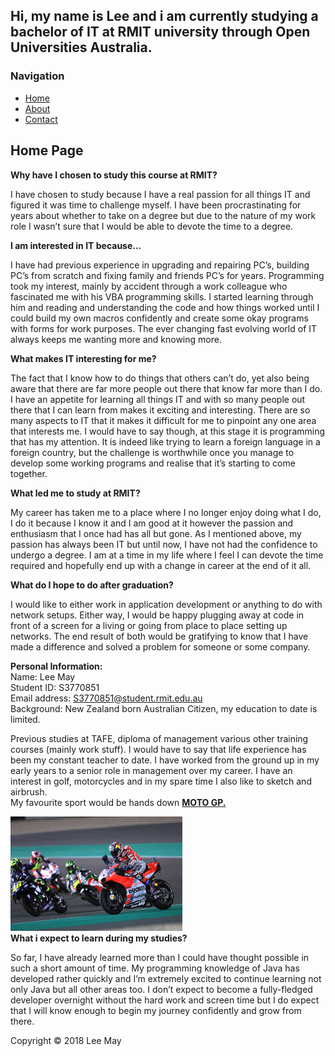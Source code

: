<html>
 <head> 
    <title>Welcome to my Website!</title> 
 <link rel = "stylesheet" type = "text/css" href = "style.css"/>
 </head>
 <body>
 <div id="container">
 <div id="header">
<h2>Hi, my name is Lee and i am currently studying a bachelor of IT at RMIT university through
  Open Universities Australia.</h2>
 </div>
 <div id = "content">
  <div id = "nav">
   <h3>Navigation</h3>
   <ul>
    <li><a class="selected" href="">Home</a></li>
    <li><a href="aboutme.html">About</a></li>
    <li><a href="">Contact</a></li>
   </ul>
  </div>
    <div id="main">
     <h2>Home Page</h2>
  
<b>Why have I chosen to study this course at RMIT?</b><p>
I have chosen to study because I have a real passion for all things IT and figured it was time to challenge myself. 
I have been procrastinating for years about whether to take on a degree but due to the nature of my work role I wasn’t sure that I would be able to devote the time to a degree.</p>
  
<b>I am interested in IT because…</b><p>
I have had previous experience in upgrading and repairing PC’s, building PC’s from scratch and fixing family and friends PC’s for years. Programming took my interest, mainly by accident through a work colleague who fascinated me with his VBA programming skills.
I started learning through him and reading and understanding the code and how things worked until I could build my own macros confidently and create some okay programs with forms for work purposes. The ever changing fast evolving world of IT always keeps me wanting more and knowing more.</p> 

<b>What makes IT interesting for me?</b>  
<p>The fact that I know how to do things that others can’t do, yet also being aware that there are far more people out there that know far more than I do. I have an appetite for learning all things IT and with so many people out there that I can learn from makes it exciting and interesting. There are so many aspects to IT that it makes it difficult for me to pinpoint any one area that interests me. I would have to say though, at this stage it is programming that has my attention. It is indeed like trying to learn a foreign language in a foreign country, but the challenge is worthwhile once you manage to develop some working programs and realise that it’s starting to come together.</p>

<b>What led me to study at RMIT?</b>
<p>My career has taken me to a place where I no longer enjoy doing what I do, I do it because I know it and I am good at it however the passion and enthusiasm that I once had has all but gone. As I mentioned above, my passion has always been IT but until now, I have not had the confidence to undergo a degree. I am at a time in my life where I feel I can devote the time required and hopefully end up with a change in career at the end of it all.</p>
  
<b>What do I hope to do after graduation?</b>
<p>I would like to either work in application development or anything to do with network setups. Either way, I would be happy plugging away at code in front of a screen for a living or going from place to place setting up networks. The end result of both would be gratifying to know that I have made a difference and solved a problem for someone or some company.</p>
<b>Personal Information:</b><br>
Name: Lee May<br>
Student ID: S3770851<br>
Email address: <a href="S3770851@student.rmit.edu.au">S3770851@student.rmit.edu.au</a><br>
Background: New Zealand born Australian Citizen, my education to date is limited.<br> 
<p>Previous studies at TAFE, diploma of management various other training courses (mainly work stuff). 
I would have to say that life experience has been my constant teacher to date. I have worked from the ground up in my early years to a senior role in management over my career. 
I have an interest in golf, motorcycles and in my spare time I also like to sketch and airbrush.<br>
My favourite sport would be hands down <a href="http://www.motogp.com/"><b>MOTO GP.</b></a></p>
<div id="motoPhoto">
<img src="motogp.jpg"><br>
 </div>
<b>What i expect to learn during my studies?</b>
<p>So far, I have already learned more than I could have thought possible in such a short amount of time. My programming knowledge of Java has developed rather quickly and I’m extremely excited to continue learning not only Java but all other areas too. I don’t expect to become a fully-fledged developer overnight without the hard work and screen time but I do expect that I will know enough to begin my journey confidently and grow from there.</p>
</div>
</div>
<div id="footer">
 Copyright &copy; 2018 Lee May
 </div>

</div>



